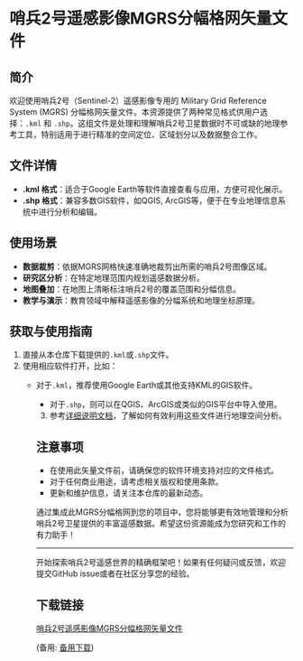 # 哨兵2号遥感影像MGRS分幅格网矢量文件

## 简介

欢迎使用哨兵2号（Sentinel-2）遥感影像专用的 Military Grid Reference System (MGRS) 分幅格网矢量文件。本资源提供了两种常见格式供用户选择：`.kml` 和 `.shp`。这组文件是处理和理解哨兵2号卫星数据时不可或缺的地理参考工具，特别适用于进行精准的空间定位、区域划分以及数据整合工作。

## 文件详情

- **.kml 格式**：适合于Google Earth等软件直接查看与应用，方便可视化展示。
- **.shp 格式**：兼容多数GIS软件，如QGIS, ArcGIS等，便于在专业地理信息系统中进行分析和编辑。

## 使用场景

- **数据裁剪**：依据MGRS网格快速准确地裁剪出所需的哨兵2号图像区域。
- **研究区分析**：在特定地理范围内规划遥感数据分析。
- **地图叠加**：在地图上清晰标注哨兵2号的覆盖范围和分幅信息。
- **教学与演示**：教育领域中解释遥感影像的分幅系统和地理坐标原理。

## 获取与使用指南

1. 直接从本仓库下载提供的`.kml`或`.shp`文件。
2. 使用相应软件打开，比如：
   - 对于`.kml`，推荐使用Google Earth或其他支持KML的GIS软件。
      - 对于`.shp`，则可以在QGIS、ArcGIS或类似的GIS平台中导入使用。
      3. 参考[详细说明文档](https://blog.csdn.net/zhebushibiaoshifu/article/details/128858277)，了解如何有效利用这些文件进行地理空间分析。

      ## 注意事项

      - 在使用此矢量文件前，请确保您的软件环境支持对应的文件格式。
      - 对于任何商业用途，请考虑相关版权和使用条款。
      - 更新和维护信息，请关注本仓库的最新动态。

      通过集成此MGRS分幅格网到您的项目中，您将能够更有效地管理和分析哨兵2号卫星提供的丰富遥感数据。希望这份资源能成为您研究和工作的有力助手！

      ---

      开始探索哨兵2号遥感世界的精确框架吧！如果有任何疑问或反馈，欢迎提交GitHub issue或者在社区分享您的经验。

      ## 下载链接
      [哨兵2号遥感影像MGRS分幅格网矢量文件](https://pan.quark.cn/s/f8956d8652f8) 

      (备用: [备用下载](https://pan.baidu.com/s/1fI_DxpA_kOjDbZz3kwoIvA?pwd=1234))
